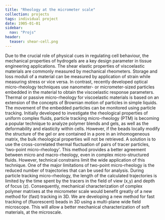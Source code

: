 ```yaml
---
title: "Rheology at the micrometer scale"
collection: projects
tags: individual project
date: 1905-01-01
sidebar:
  nav: "Projs"
header:
  teaser: shear-cell.png
---
```

Due to the crucial role of physical cues in regulating cell behaviour, the mechanical properties of hydrogels are a key design parameter in tissue engineering applications. The shear elastic properties of viscoelastic materials are commonly measured by mechanical rheometers. Storage and loss moduli of a material can be measured by application of strain while measuring stress or vice versa. In contrast, recently developed optical micro-rheology techniques use nanometer- or micrometer-sized particles embedded in the material to obtain the viscoelastic response parameters. Thermal or passive micro-rheology for viscoelastic materials is based on an extension of the concepts of Brownian motion of particles in simple liquids.
The movement of the embedded particles can be monitored using particle tracking. Initially developed to investigate the rheological properties of uniform complex fluids, particle tracking micro-rheology (PTM) is becoming a popular technique to analyze polymer blends and gels, as well as the deformability and elasticity within cells. However, if the beads locally modify the structure of the gel or are contained in a pore in an inhomogeneous matrix, the bulk rheological properties will not be retrieved. A solution is to use the cross-correlated thermal fluctuation of pairs of tracer particles, 'two-point micro-rheology'. This method provides a better agreement between micro and macro-rheology, even in complex micro-structured fluids. However, technical constrains limit the wide application of this technique. One of the major limitations of two-point micro-rheology is the reduced number of trajectories that can be used for analysis. During particle tracking micro-rheology, the length of the calculated trajectories is limited by the time spent by the tracers in the field of view (x,y) and depth of focus (z). Consequently, mechanical characterization of complex polymer matrixes at the micrometer scale would benefit greatly of a new method for (fast) tracking in 3D.
We are developing a new method for fast tracking of (fluorescent) beads in 3D using a multi-plane wide field microscope. This will allow a better mechanical characterization of soft materials, at the microscale.
